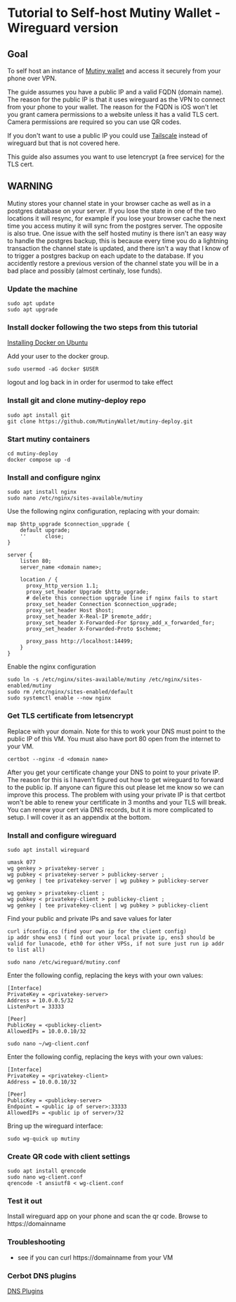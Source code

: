 # Tutorial to Self-host Mutiny Wallet - Wireguard version

## Goal

To self host an instance of [Mutiny wallet](https://www.mutinywallet.com) and access it securely from your phone over VPN. 

The guide assumes you have a public IP and a valid FQDN (domain name). The reason for the public IP is that it uses wireguard as the VPN to connect from your phone to your wallet.  The reason for the FQDN is iOS won't let you grant camera permissions to a website unless it has a valid TLS cert.  Camera permissions are required so you can use QR codes.

If you don't want to use a public IP you could use [Tailscale](https://tailscale.com) instead of wireguard but that is not covered here.

This guide also assumes you want to use letencrypt (a free service) for the TLS cert.

## WARNING 
Mutiny stores your channel state in your browser cache as well as in a postgres database on your server.  If you lose the state in one of the two locations it will resync, for example if you lose your browser
cache the next time you access mutiny it will sync from the postgres server.  The opposite is also true.  One issue with the self hosted mutiny is there isn't an easy way to handle the postgres backup, this is because
every time you do a lightning transaction the channel state is updated, and there isn't a way that I know of to trigger a postgres backup on each update to the database.  If you accidently restore a previous version
of the channel state you will be in a bad place and possibly (almost certinaly, lose funds).

### Update the machine 
```
sudo apt update
sudo apt upgrade
```

### Install docker following the two steps from this tutorial
[Installing Docker on Ubuntu](https://docs.docker.com/engine/install/ubuntu/#install-using-the-repository)

Add your user to the docker group.
```
sudo usermod -aG docker $USER
```

logout and log back in in order for usermod to take effect

### Install git and clone mutiny-deploy repo  
```
sudo apt install git
git clone https://github.com/MutinyWallet/mutiny-deploy.git
```

### Start mutiny containers
```
cd mutiny-deploy
docker compose up -d
```

### Install and configure nginx
```
sudo apt install nginx
sudo nano /etc/nginx/sites-available/mutiny
```

Use the following nginx configuration, replacing <domain name> with your domain:

```
map $http_upgrade $connection_upgrade {
    default upgrade;
    ''      close;
}   

server {
    listen 80;
    server_name <domain name>;

    location / {
      proxy_http_version 1.1;
      proxy_set_header Upgrade $http_upgrade;
      # delete this connection upgrade line if nginx fails to start
      proxy_set_header Connection $connection_upgrade;
      proxy_set_header Host $host;
      proxy_set_header X-Real-IP $remote_addr;
      proxy_set_header X-Forwarded-For $proxy_add_x_forwarded_for;
      proxy_set_header X-Forwarded-Proto $scheme;

      proxy_pass http://localhost:14499;
    }
}
```

Enable the nginx configuration
```
sudo ln -s /etc/nginx/sites-available/mutiny /etc/nginx/sites-enabled/mutiny
sudo rm /etc/nginx/sites-enabled/default
sudo systemctl enable --now nginx
```

### Get TLS certificate from letsencrypt

Replace <domain name> with your domain.
Note for this to work your DNS must point to the public IP of this VM.
You must also have port 80 open from the internet to your VM.

```
certbot --nginx -d <domain name>
```

After you get your certificate change your DNS to point to your private IP.  The reason for this is I haven't figured out how to get wireguard to forward to the public ip.
If anyone can figure this out please let me know so we can improve this process.  The problem with using your private IP is that certbot won't be able to renew your certificate
in 3 months and your TLS will break.  You can renew your cert via DNS records, but it is more complicated to setup.  I will cover it as an appendix at the bottom.

### Install and configure wireguard

```
sudo apt install wireguard

umask 077
wg genkey > privatekey-server ;
wg pubkey < privatekey-server > publickey-server ; 
wg genkey | tee privatekey-server | wg pubkey > publickey-server

wg genkey > privatekey-client ;
wg pubkey < privatekey-client > publickey-client ; 
wg genkey | tee privatekey-client | wg pubkey > publickey-client
```

Find your public and private IPs and save values for later

```
curl ifconfig.co (find your own ip for the client config)
ip addr show ens3 ( find out your local private ip, ens3 should be valid for lunacode, eth0 for other VPSs, if not sure just run ip addr to list all)
```

```
sudo nano /etc/wireguard/mutiny.conf
```

Enter the following config, replacing the keys with your own values:

```
[Interface]
PrivateKey = <privatekey-server>
Address = 10.0.0.5/32
ListenPort = 33333

[Peer]
PublicKey = <publickey-client>
AllowedIPs = 10.0.0.10/32
```

```
sudo nano ~/wg-client.conf
```

Enter the following config, replacing the keys with your own values:

```
[Interface]
PrivateKey = <privatekey-client>
Address = 10.0.0.10/32

[Peer]
PublicKey = <publickey-server>
Endpoint = <public ip of server>:33333
AllowedIPs = <public ip of server>/32
```

Bring up the wireguard interface:

```
sudo wg-quick up mutiny
```

### Create QR code with client settings
```
sudo apt install qrencode
sudo nano wg-client.conf
qrencode -t ansiutf8 < wg-client.conf
```

### Test it out

Install wireguard app on your phone and scan the qr code.
Browse to https://domainname


### Troubleshooting
- see if you can curl https://domainname from your VM

### Cerbot DNS plugins
[DNS Plugins](https://eff-certbot.readthedocs.io/en/stable/using.html#dns-plugins)


